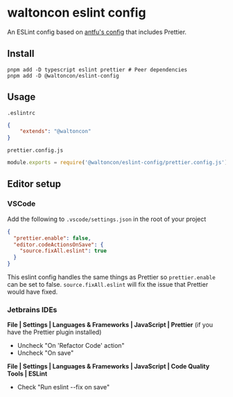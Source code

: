 # waltoncon eslint config

An ESLint config based on [antfu's config](https://github.com/antfu/eslint-config) that includes Prettier.

## Install

```shell
pnpm add -D typescript eslint prettier # Peer dependencies
pnpm add -D @waltoncon/eslint-config
```

## Usage

`.eslintrc`

```json
{
    "extends": "@waltoncon"
}
```

`prettier.config.js`

```js
module.exports = require('@waltoncon/eslint-config/prettier.config.js');
```

## Editor setup

### VSCode

Add the following to `.vscode/settings.json` in the root of your project

```json
{
  "prettier.enable": false,
  "editor.codeActionsOnSave": {
    "source.fixAll.eslint": true
  }
}
```

This eslint config handles the same things as Prettier so `prettier.enable` can be set to false. `source.fixAll.eslint` will fix the issue that Prettier would have fixed.

### Jetbrains IDEs

**File | Settings | Languages & Frameworks | JavaScript | Prettier** (if you have the Prettier plugin installed)

- Uncheck "On 'Refactor Code' action"
- Uncheck "On save"

**File | Settings | Languages & Frameworks | JavaScript | Code Quality Tools | ESLint**

- Check "Run eslint --fix on save"